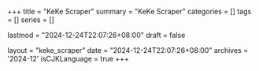 +++
title = "KeKe Scraper"
summary = "KeKe Scraper"
categories = []
tags = []
series = []

lastmod = "2024-12-24T22:07:26+08:00"
draft = false

layout = "keke_scraper"
date = "2024-12-24T22:07:26+08:00"
archives = '2024-12'
isCJKLanguage = true
+++
